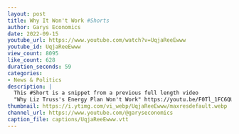 ```yaml
---
layout: post
title: Why It Won't Work #Shorts
author: Garys Economics
date: 2022-09-15
youtube_url: https://www.youtube.com/watch?v=UqjaReeEwww
youtube_id: UqjaReeEwww
view_count: 8095
like_count: 628
duration_seconds: 59
categories:
- News & Politics
description: |
  This #Short is a snippet from a previous full length video 
  "Why Liz Truss's Energy Plan Won't Work" https://youtu.be/F0Tl_1FC6QU
thumbnail: https://i.ytimg.com/vi_webp/UqjaReeEwww/maxresdefault.webp
channel_url: https://www.youtube.com/@garyseconomics
caption_file: captions/UqjaReeEwww.vtt
---
```

